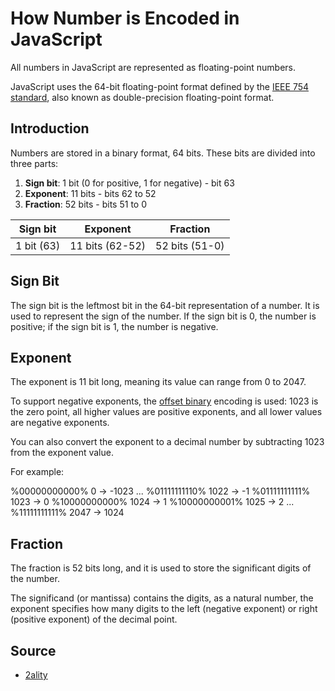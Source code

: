 # How Number is Encoded in JavaScript

All numbers in JavaScript are represented as floating-point numbers.

JavaScript uses the 64-bit floating-point format defined by the [IEEE 754 standard](http://en.wikipedia.org/wiki/IEEE_754), also known as double-precision floating-point format.

## Introduction

Numbers are stored in a binary format, 64 bits. These bits are divided into three parts:

1. **Sign bit**: 1 bit (0 for positive, 1 for negative) - bit 63
2. **Exponent**: 11 bits - bits 62 to 52
3. **Fraction**: 52 bits - bits 51 to 0

| Sign bit   | Exponent        | Fraction       |
| ---------- | --------------- | -------------- |
| 1 bit (63) | 11 bits (62-52) | 52 bits (51-0) |

## Sign Bit

The sign bit is the leftmost bit in the 64-bit representation of a number. It is used to represent the sign of the number. If the sign bit is 0, the number is positive; if the sign bit is 1, the number is negative.

## Exponent

The exponent is 11 bit long, meaning its value can range from 0 to 2047.

To support negative exponents, the [offset binary](http://en.wikipedia.org/wiki/Offset-binary) encoding is used: 1023 is the zero point, all higher values are positive exponents, and all lower values are negative exponents.

You can also convert the exponent to a decimal number by subtracting 1023 from the exponent value.

For example:

%00000000000% 0 -> -1023
...
%01111111110% 1022 -> -1
%01111111111% 1023 -> 0
%10000000000% 1024 -> 1
%10000000001% 1025 -> 2
...
%11111111111% 2047 -> 1024

## Fraction

The fraction is 52 bits long, and it is used to store the significant digits of the number.

The significand (or mantissa) contains the digits, as a natural number, the exponent specifies how many digits to the left (negative exponent) or right (positive exponent) of the decimal point.

## Source

- [2ality](https://2ality.com/2012/04/number-encoding.html)
